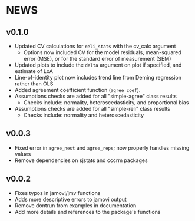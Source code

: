 # NEWS

## v0.1.0

- Updated CV calculations for `reli_stats` with the cv_calc argument
  - Options now included CV for the model residuals, mean-squared error (MSE), or for the standard error of measurement (SEM)
- Updated plots to include the `delta` argument on plot if specified, and estimate of LoA
- Line-of-identity plot now includes trend line from Deming regression rather than OLS
- Added agreement coefficient function (`agree_coef`).
- Assumptions checks are added for all "simple-agree" class results
  - Checks include: normality, heteroscedasticity, and proportional bias
- Assumptions checks are added for all "simple-reli" class results
  - Checks include: normality and heteroscedasticity


## v0.0.3
- Fixed error in `agree_nest` and `agree_reps`; now properly handles missing values
- Remove dependencies on sjstats and cccrm packages

## v0.0.2
- Fixes typos in jamovi/jmv functions
- Adds more descriptive errors to jamovi output
- Remove dontrun from examples in documentation
- Add more details and references to the package's functions
